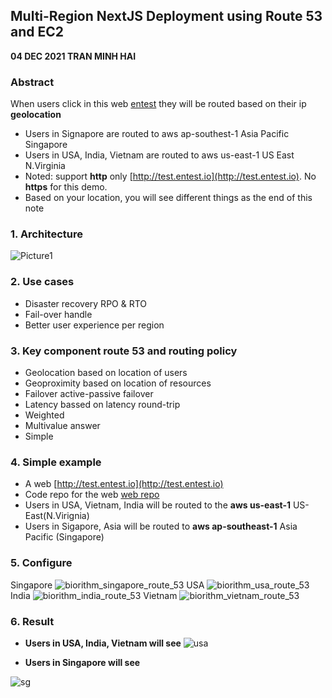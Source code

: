 ## Multi-Region NextJS Deployment using Route 53 and EC2
**04 DEC 2021 TRAN MINH HAI**  
### Abstract 
When users click in this web [entest](http://test.entest.io) they will be routed based on their ip **geolocation**
- Users in Signapore are routed to aws ap-southest-1 Asia Pacific Singapore
- Users in USA, India, Vietnam are routed to aws us-east-1 US East N.Virginia 
- Noted: support **http** only [http://test.entest.io](http://test.entest.io). No **https** for this demo. 
- Based on your location, you will see different things as the end of this note
### 1. Architecture 
![Picture1](https://user-images.githubusercontent.com/20411077/144642634-ce323da2-8064-44ce-8c57-35389b1feb73.png)
### 2. Use cases 
- Disaster recovery RPO & RTO
- Fail-over handle 
- Better user experience per region 
### 3. Key component route 53 and routing policy
- Geolocation based on location of users 
- Geoproximity based on location of resources 
- Failover active-passive failover 
- Latency bassed on latency round-trip
- Weighted 
- Multivalue answer 
- Simple 
### 4. Simple example 
- A web [http://test.entest.io](http://test.entest.io) 
- Code repo for the web [web repo](https://github.com/tranminhhaifet/haitran-homepage)
- Users in USA, Vietnam, India will be routed to the **aws us-east-1** US-East(N.Virignia)
- Users in Sigapore, Asia will be routed to **aws ap-southeast-1** Asia Pacific (Singapore)
### 5. Configure 
Singapore 
![biorithm_singapore_route_53](https://user-images.githubusercontent.com/20411077/144639096-a9df76b3-d990-4709-9c2c-c536bf69d984.png)
USA
![biorithm_usa_route_53](https://user-images.githubusercontent.com/20411077/144639108-683fc242-567a-4a55-84ab-a010722ae5a0.png)
India
![biorithm_india_route_53](https://user-images.githubusercontent.com/20411077/144639121-0c32d07b-0f79-4fcd-8d6e-90c0a30f0da2.png)
Vietnam
![biorithm_vietnam_route_53](https://user-images.githubusercontent.com/20411077/144639135-ba4c299c-e1ae-4f71-b2bb-950aecfe00b2.png)
### 6. Result
- **Users in USA, India, Vietnam will see**
![usa](https://user-images.githubusercontent.com/20411077/146625043-e4de7341-cf86-4398-a009-69c6e303b8a2.png)

- **Users in Singapore will see** 

![sg](https://user-images.githubusercontent.com/20411077/146625155-463180d3-6e43-4e53-bc64-c08aee8a79ee.png)
